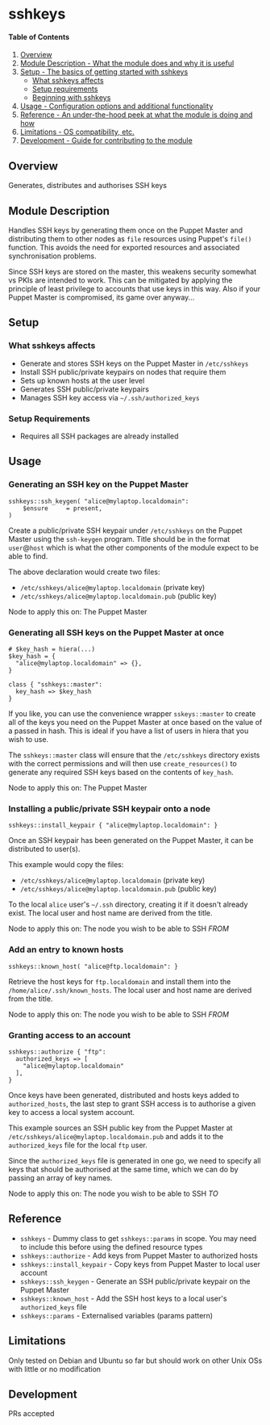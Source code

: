 # sshkeys

#### Table of Contents

1. [Overview](#overview)
2. [Module Description - What the module does and why it is useful](#module-description)
3. [Setup - The basics of getting started with sshkeys](#setup)
    * [What sshkeys affects](#what-sshkeys-affects)
    * [Setup requirements](#setup-requirements)
    * [Beginning with sshkeys](#beginning-with-sshkeys)
4. [Usage - Configuration options and additional functionality](#usage)
5. [Reference - An under-the-hood peek at what the module is doing and how](#reference)
5. [Limitations - OS compatibility, etc.](#limitations)
6. [Development - Guide for contributing to the module](#development)

## Overview

Generates, distributes and authorises SSH keys

## Module Description

Handles SSH keys by generating them once on the Puppet Master and distributing them to other nodes as `file` resources using Puppet's `file()` function.  This avoids the need for exported resources and associated synchronisation problems.

Since SSH keys are stored on the master, this weakens security somewhat vs PKIs are intended to work.  This can be mitigated by applying the principle of least privilege to accounts that use keys in this way.  Also if your Puppet Master is compromised, its game over anyway...

## Setup

### What sshkeys affects

* Generate and stores SSH keys on the Puppet Master in `/etc/sshkeys`
* Install SSH public/private keypairs on nodes that require them
* Sets up known hosts at the user level
* Generates SSH public/private keypairs
* Manages SSH key access via `~/.ssh/authorized_keys`

### Setup Requirements

* Requires all SSH packages are already installed

## Usage

### Generating an SSH key on the Puppet Master
```puppet
sshkeys::ssh_keygen( "alice@mylaptop.localdomain":
    $ensure     = present,
)
```
Create a public/private SSH keypair under `/etc/sshkeys` on the Puppet Master using the `ssh-keygen` program. Title should be in the format `user`@`host` which is what the other components of the module expect to be able to find.

The above declaration would create two files:
* `/etc/sshkeys/alice@mylaptop.localdomain` (private key)
* `/etc/sshkeys/alice@mylaptop.localdomain.pub` (public key)

Node to apply this on:  The Puppet Master

### Generating all SSH keys on the Puppet Master at once
```puppet
# $key_hash = hiera(...)
$key_hash = {
  "alice@mylaptop.localdomain" => {},
}

class { "sshkeys::master":
  key_hash => $key_hash
}
```

If you like, you can use the convenience wrapper `sskeys::master` to create all of the keys you need on the Puppet Master at once based on the value of a passed in hash.  This is ideal if you have a list of users in hiera that you wish to use.

The `sshkeys::master` class will ensure that the `/etc/sshkeys` directory exists with the correct permissions and will then use `create_resources()` to generate any required SSH keys based on the contents of `key_hash`.

Node to apply this on:  The Puppet Master

### Installing a public/private SSH keypair onto a node
```puppet
sshkeys::install_keypair { "alice@mylaptop.localdomain": }
```
Once an SSH keypair has been generated on the Puppet Master, it can be distributed to user(s).

This example would copy the files:
* `/etc/sshkeys/alice@mylaptop.localdomain` (private key)
* `/etc/sshkeys/alice@mylaptop.localdomain.pub` (public key)

To the local `alice` user's `~/.ssh` directory, creating it if it doesn't already exist.  The local user and host name are derived from the title.

Node to apply this on:  The node you wish to be able to SSH *FROM*

### Add an entry to known hosts
```puppet
sshkeys::known_host( "alice@ftp.localdomain": }
```

Retrieve the host keys for `ftp.localdomain` and install them into the `/home/alice/.ssh/known_hosts`.  The local user and host name are derived from the title.

Node to apply this on:  The node you wish to be able to SSH *FROM*

### Granting access to an account
``` puppet
sshkeys::authorize { "ftp":
  authorized_keys => [
    "alice@mylaptop.localdomain"
  ],
}
```
Once keys have been generated, distributed and hosts keys added to `authorized_hosts`, the last step to grant SSH access is to authorise a given key to access a local system account.

This example sources an SSH public key from the Puppet Master at `/etc/sshkeys/alice@mylaptop.localdomain.pub` and adds it to the `authorized_keys` file for the local `ftp` user.

Since the `authorized_keys` file is generated in one go, we need to specify all keys that should be authorised at the same time, which we can do by passing an array of key names.

Node to apply this on:  The node you wish to be able to SSH *TO*

## Reference
* `sshkeys` - Dummy class to get `sshkeys::params` in scope.  You may need to include this before using the defined resource types
* `sshkeys::authorize` - Add keys from Puppet Master to authorized hosts
* `sshkeys::install_keypair` - Copy keys from Puppet Master to local user account
* `sshkeys::ssh_keygen` - Generate an SSH public/private keypair on the Puppet Master
* `sshkeys::known_host` - Add the SSH host keys to a local user's `authorized_keys` file
* `sshkeys::params` - Externalised variables (params pattern)

## Limitations

Only tested on Debian and Ubuntu so far but should work on other Unix OSs with little or no modification

## Development

PRs accepted
